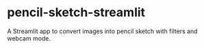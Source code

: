 # pencil-sketch-streamlit
A Streamlit app to convert images into pencil sketch with filters and webcam mode.
